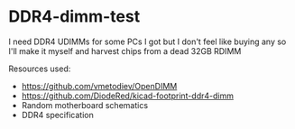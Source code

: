 # DDR4-dimm-test

I need DDR4 UDIMMs for some PCs I got but I don't feel like buying any so I'll make it myself and harvest chips from a dead 32GB RDIMM


Resources used:

- https://github.com/vmetodiev/OpenDIMM
- https://github.com/DiodeRed/kicad-footprint-ddr4-dimm
- Random motherboard schematics
- DDR4 specification